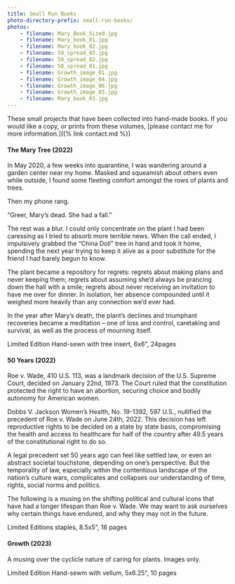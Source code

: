 ```yaml
---
title: Small Run Books
photo-directory-prefix: small-run-books/
photos:
    - filename: Mary_Book_Sized.jpg
    - filename: Mary_book_01.jpg
    - filename: Mary_book_02.jpg
    - filename: 50_spread_03.jpg
    - filename: 50_spread_02.jpg
    - filename: 50_spread_01.jpg
    - filename: Growth_image_01.jpg
    - filename: Growth_image_04.jpg
    - filename: Growth_image_06.jpg
    - filename: Growth_image_03.jpg
    - filename: Mary_book_03.jpg
---
```


These small projects that have been collected into hand-made books. If you would like a copy, or prints from these volumes, [please contact me for more information.]({% link contact.md %})


#### The Mary Tree (2022)

In May 2020, a few weeks into quarantine, I was wandering around a garden center near my home. Masked and squeamish about others even while outside, I found some fleeting comfort amongst the rows of plants and trees. 

Then my phone rang. 

“Greer, Mary’s dead. She had a fall.” 

The rest was a blur. I could only concentrate on the plant I had been caressing as I tried to absorb more terrible news. When the call ended, I impulsively grabbed the “China Doll” tree in hand and took it home, spending the next year trying to keep it alive as a poor substitute for the friend I had barely begun to know.  

The plant became a repository for regrets: regrets about making plans and never keeping them; regrets about  assuming she’d always be prancing down the hall with a smile; regrets about never receiving an invitation to have me over for dinner. In isolation, her absence compounded until it weighed more heavily than any connection we’d ever had. 

In the year after Mary’s death, the plant’s declines and triumphant recoveries became a meditation – one of loss and control, caretaking and survival, as well as the process of mourning itself. 

Limited Edition Hand-sewn with tree insert, 6x6", 24pages
 

#### 50 Years (2022)

Roe v. Wade, 410 U.S. 113, was a landmark decision of the U.S. Supreme Court, decided on January 22nd, 1973. The Court ruled that the constitution protected the right to have an abortion, securing choice and bodily autonomy for American women. 


Dobbs V. Jackson Women’s Health, No. 19-1392, 597 U.S., nullified the precedent of Roe v. Wade on June 24th, 2022. This decision has left reproductive rights to be decided on a state by state basis, compromising the health and access to healthcare for half of the country after 49.5 years of the constitutional right to do so.  
 

A legal precedent set 50 years ago can feel like settled law, or even an abstract societal touchstone, depending on one’s perspective. But the temporality of law, especially within the contentious landscape of the nation’s culture wars, complicates and collapses our understanding of time, rights, social norms and politics.

 
The following is a musing on the shifting political and cultural icons that have had a longer lifespan than Roe v. Wade. We may want to ask ourselves why certain things have endured, and why they may not in the future. 

Limited Editions staples, 8.5x5", 16 pages


#### Growth (2023)

A musing over the cyclicle nature of caring for plants. Images only.

Limited Edition Hand-sewm with vellum, 5x6.25", 10 pages
